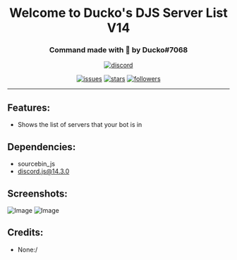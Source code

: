 <h1 align="center">Welcome to Ducko's DJS Server List V14</h1>
<h3 align="center">Command made with 💖 by Ducko#7068</h3>

<div align="center">

[![discord](https://img.shields.io/discord/909261119103832084?style=for-the-badge&color=5865f2&label=Discord)](https://discord.gg/TKz7BMwEap)
  
[![issues](https://img.shields.io/github/issues/DuckoDas/DJS-Simple-Server-List?style=for-the-badge&color=d84559)](https://github.com/DuckoDas/DJS-Simple-Server-List)
[![stars](https://img.shields.io/github/stars/DuckoDas/DJS-Simple-Server-List?color=009F81&label=stars&style=for-the-badge)](https://github.com/DuckoDas/DJS-Simple-Server-List)
[![followers](https://img.shields.io/github/followers/DuckoDas?color=009F81&style=for-the-badge)](https://github.com/DuckoDas/)

</div>
<hr>

## **Features:**
- Shows the list of servers that your bot is in

## **Dependencies:**
- sourcebin_js
- discord.js@14.3.0

## **Screenshots:**
![Image](https://media.discordapp.net/attachments/861428567538532362/1026237875680968776/chrome_2Lpx3iVCDn.png)
![Image](https://media.discordapp.net/attachments/861428567538532362/1026237876163326024/Discord_FtZWEj5Tya.png)

## **Credits:**
- None:/
